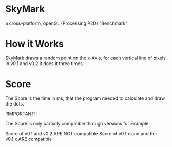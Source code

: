 # SkyMark
a cross-platform, openGL (Processing P2D) "Benchmark"

# How it Works
SkyMark draws a random point on the x-Axis, for each vertical line of pixels.
In v0.1 and v0.2 it does it three times.

# Score
The Score is the time in ms, that the program needed to calculate and draw the dots.

!!IMPORTANT!!

  The Score is only partially compatible through versions
  for Example:
  
  Score of v0.1 and v0.2 ARE NOT compatible
  Score of v0.1.x and another v0.1.x ARE compatible
